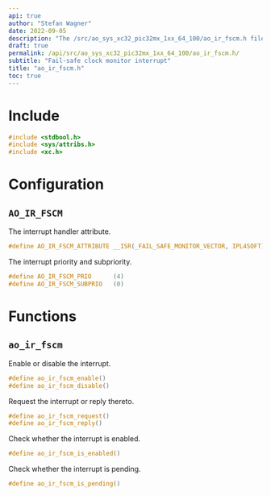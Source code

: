 ```yaml
---
api: true
author: "Stefan Wagner"
date: 2022-09-05
description: "The /src/ao_sys_xc32_pic32mx_1xx_64_100/ao_ir_fscm.h file of the ao real-time operating system."
draft: true
permalink: /api/src/ao_sys_xc32_pic32mx_1xx_64_100/ao_ir_fscm.h/
subtitle: "Fail-safe clock monitor interrupt"
title: "ao_ir_fscm.h"
toc: true
---
```


# Include

```c
#include <stdbool.h>
#include <sys/attribs.h>
#include <xc.h>
```

# Configuration

## `AO_IR_FSCM`

The interrupt handler attribute.

```c
#define AO_IR_FSCM_ATTRIBUTE __ISR(_FAIL_SAFE_MONITOR_VECTOR, IPL4SOFT)
```

The interrupt priority and subpriority.

```c
#define AO_IR_FSCM_PRIO      (4)
#define AO_IR_FSCM_SUBPRIO   (0)
```

# Functions

## `ao_ir_fscm`

Enable or disable the interrupt.

```c
#define ao_ir_fscm_enable()
#define ao_ir_fscm_disable()
```

Request the interrupt or reply thereto.

```c
#define ao_ir_fscm_request()
#define ao_ir_fscm_reply()
```

Check whether the interrupt is enabled.

```c
#define ao_ir_fscm_is_enabled()
```

Check whether the interrupt is pending.

```c
#define ao_ir_fscm_is_pending()
```
